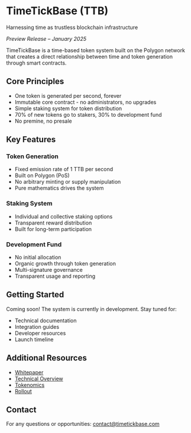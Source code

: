 # TimeTickBase (TTB)
Harnessing time as trustless blockchain infrastructure

*Preview Release – January 2025*

TimeTickBase is a time-based token system built on the Polygon network that creates a direct relationship between time and token generation through smart contracts.

## Core Principles

- One token is generated per second, forever
- Immutable core contract - no administrators, no upgrades
- Simple staking system for token distribution
- 70% of new tokens go to stakers, 30% to development fund
- No premine, no presale

## Key Features

### Token Generation
- Fixed emission rate of 1 TTB per second
- Built on Polygon (PoS)
- No arbitrary minting or supply manipulation
- Pure mathematics drives the system

### Staking System
- Individual and collective staking options
- Transparent reward distribution
- Built for long-term participation

### Development Fund
- No initial allocation
- Organic growth through token generation
- Multi-signature governance
- Transparent usage and reporting

## Getting Started

Coming soon! The system is currently in development. Stay tuned for:
- Technical documentation
- Integration guides
- Developer resources
- Launch timeline

## Additional Resources

- [Whitepaper](./whitepaper.md)
- [Technical Overview](./technicaloverview.md)
- [Tokenomics](./tokenomics.md)
- [Rollout](./rollout.md)

## Contact

For any questions or opportunities:
contact@timetickbase.com
